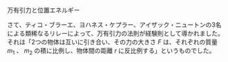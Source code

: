 万有引力と位置エネルギー

さて、ティコ・ブラーエ、ヨハネス・ケプラー、アイザック・ニュートンの3名による類稀なるリレーによって、万有引力の法則が経験則として導かれました。それは「2つの物体は互いに引き合い、その力の大きさ $F$ は、それぞれの質量 $m_1$ 、 $m_2$ の積に比例し、物体間の距離 $r$ に反比例する」というものでした。

